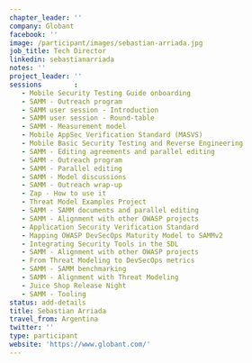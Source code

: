```yaml
---
chapter_leader: ''
company: Globant
facebook: ''
image: /participant/images/sebastian-arriada.jpg
job_title: Tech Director
linkedin: sebastianarriada
notes: ''
project_leader: ''
sessions        :
   - Mobile Security Testing Guide onboarding
   - SAMM - Outreach program
   - SAMM user session - Introduction
   - SAMM user session - Round-table
   - SAMM - Measurement model
   - Mobile AppSec Verification Standard (MASVS)
   - Mobile Basic Security Testing and Reverse Engineering
   - SAMM - Editing agreements and parallel editing
   - SAMM - Outreach program
   - SAMM - Parallel editing
   - SAMM - Model discussions
   - SAMM - Outreach wrap-up
   - Zap - How to use it
   - Threat Model Examples Project
   - SAMM - SAMM documents and parallel editing
   - SAMM - Alignment with other OWASP projects
   - Application Security Verification Standard
   - Mapping OWASP DevSecOps Maturity Model to SAMMv2
   - Integrating Security Tools in the SDL
   - SAMM - Alignment with other OWASP projects
   - From Threat Modeling to DevSecOps metrics
   - SAMM - SAMM benchmarking
   - SAMM - Alignment with Threat Modeling
   - Juice Shop Release Night
   - SAMM - Tooling
status: add-details
title: Sebastian Arriada
travel_from: Argentina
twitter: ''
type: participant
website: 'https://www.globant.com/'
---
```


<!-- put more details about participant here -->